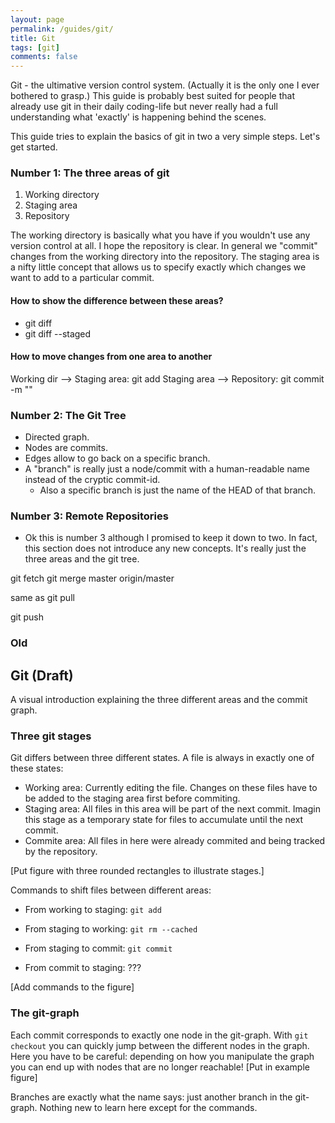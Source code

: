 ```yaml
---
layout: page
permalink: /guides/git/
title: Git
tags: [git]
comments: false
---
```


Git - the ultimative version control system.
(Actually it is the only one I ever bothered to grasp.)
This guide is probably best suited for people that already use git in their daily coding-life
but never really had a full understanding what 'exactly' is happening behind the scenes.

This guide tries to explain the basics of git in two a very simple steps.
Let's get started.

### Number 1: The three areas of git
1. Working directory
2. Staging area
3. Repository

The working directory is basically what you have if you wouldn't use any version control at all.
I hope the repository is clear. In general we "commit" changes from the working directory into the repository.
The staging area is a nifty little concept that allows us to specify exactly which changes we want to add to a particular commit.

#### How to show the difference between these areas?
- git diff
- git diff --staged

#### How to move changes from one area to another
Working dir --> Staging area: git add <file>
Staging area --> Repository:  git commit -m "<commit message>"

### Number 2: The Git Tree
- Directed graph.
- Nodes are commits.
- Edges allow to go back on a specific branch.
- A "branch" is really just a node/commit with a human-readable name instead of the cryptic commit-id.
  - Also a specific branch is just the name of the HEAD of that branch.

### Number 3: Remote Repositories
- Ok this is number 3 although I promised to keep it down to two. In fact, this section does not introduce any new concepts.
It's really just the three areas and the git tree.

git fetch
git merge master origin/master

same as
git pull

git push 


### Old
## Git (Draft)

A visual introduction explaining the three different areas and the commit graph.

### Three git stages

Git differs between three different states. A file is always in exactly one of these states:
- Working area: Currently editing the file. Changes on these files have to be added to the staging area first before commiting.
- Staging area: All files in this area will be part of the next commit. Imagin this stage as a temporary state for files to accumulate until the next commit.
- Commite area: All files in here were already commited and being tracked by the repository.

[Put figure with three rounded rectangles to illustrate stages.]

Commands to shift files between different areas:
- From working to staging: `git add`
- From staging to working: `git rm --cached`

- From staging to commit: `git commit`
- From commit to staging: ???

[Add commands to the figure]

### The git-graph
Each commit corresponds to exactly one node in the git-graph.
With `git checkout` you can quickly jump between the different nodes in the graph.
Here you have to be careful: depending on how you manipulate the graph you can end up with nodes that are no longer reachable!
[Put in example figure]

Branches are exactly what the name says: just another branch in the git-graph. Nothing new to learn here except for the commands.
